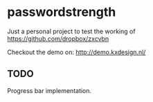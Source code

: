 # passwordstrength

Just a personal project to test the working of https://github.com/dropbox/zxcvbn

Checkout the demo on: http://demo.kxdesign.nl/

## TODO
Progress bar implementation.

